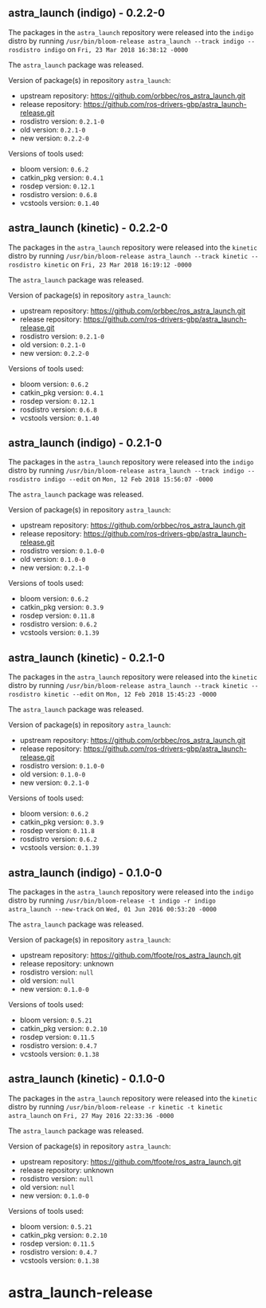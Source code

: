 ## astra_launch (indigo) - 0.2.2-0

The packages in the `astra_launch` repository were released into the `indigo` distro by running `/usr/bin/bloom-release astra_launch --track indigo --rosdistro indigo` on `Fri, 23 Mar 2018 16:38:12 -0000`

The `astra_launch` package was released.

Version of package(s) in repository `astra_launch`:

- upstream repository: https://github.com/orbbec/ros_astra_launch.git
- release repository: https://github.com/ros-drivers-gbp/astra_launch-release.git
- rosdistro version: `0.2.1-0`
- old version: `0.2.1-0`
- new version: `0.2.2-0`

Versions of tools used:

- bloom version: `0.6.2`
- catkin_pkg version: `0.4.1`
- rosdep version: `0.12.1`
- rosdistro version: `0.6.8`
- vcstools version: `0.1.40`


## astra_launch (kinetic) - 0.2.2-0

The packages in the `astra_launch` repository were released into the `kinetic` distro by running `/usr/bin/bloom-release astra_launch --track kinetic --rosdistro kinetic` on `Fri, 23 Mar 2018 16:19:12 -0000`

The `astra_launch` package was released.

Version of package(s) in repository `astra_launch`:

- upstream repository: https://github.com/orbbec/ros_astra_launch.git
- release repository: https://github.com/ros-drivers-gbp/astra_launch-release.git
- rosdistro version: `0.2.1-0`
- old version: `0.2.1-0`
- new version: `0.2.2-0`

Versions of tools used:

- bloom version: `0.6.2`
- catkin_pkg version: `0.4.1`
- rosdep version: `0.12.1`
- rosdistro version: `0.6.8`
- vcstools version: `0.1.40`


## astra_launch (indigo) - 0.2.1-0

The packages in the `astra_launch` repository were released into the `indigo` distro by running `/usr/bin/bloom-release astra_launch --track indigo --rosdistro indigo --edit` on `Mon, 12 Feb 2018 15:56:07 -0000`

The `astra_launch` package was released.

Version of package(s) in repository `astra_launch`:

- upstream repository: https://github.com/orbbec/ros_astra_launch.git
- release repository: https://github.com/ros-drivers-gbp/astra_launch-release.git
- rosdistro version: `0.1.0-0`
- old version: `0.1.0-0`
- new version: `0.2.1-0`

Versions of tools used:

- bloom version: `0.6.2`
- catkin_pkg version: `0.3.9`
- rosdep version: `0.11.8`
- rosdistro version: `0.6.2`
- vcstools version: `0.1.39`


## astra_launch (kinetic) - 0.2.1-0

The packages in the `astra_launch` repository were released into the `kinetic` distro by running `/usr/bin/bloom-release astra_launch --track kinetic --rosdistro kinetic --edit` on `Mon, 12 Feb 2018 15:45:23 -0000`

The `astra_launch` package was released.

Version of package(s) in repository `astra_launch`:

- upstream repository: https://github.com/orbbec/ros_astra_launch.git
- release repository: https://github.com/ros-drivers-gbp/astra_launch-release.git
- rosdistro version: `0.1.0-0`
- old version: `0.1.0-0`
- new version: `0.2.1-0`

Versions of tools used:

- bloom version: `0.6.2`
- catkin_pkg version: `0.3.9`
- rosdep version: `0.11.8`
- rosdistro version: `0.6.2`
- vcstools version: `0.1.39`


## astra_launch (indigo) - 0.1.0-0

The packages in the `astra_launch` repository were released into the `indigo` distro by running `/usr/bin/bloom-release -t indigo -r indigo astra_launch --new-track` on `Wed, 01 Jun 2016 00:53:20 -0000`

The `astra_launch` package was released.

Version of package(s) in repository `astra_launch`:

- upstream repository: https://github.com/tfoote/ros_astra_launch.git
- release repository: unknown
- rosdistro version: `null`
- old version: `null`
- new version: `0.1.0-0`

Versions of tools used:

- bloom version: `0.5.21`
- catkin_pkg version: `0.2.10`
- rosdep version: `0.11.5`
- rosdistro version: `0.4.7`
- vcstools version: `0.1.38`


## astra_launch (kinetic) - 0.1.0-0

The packages in the `astra_launch` repository were released into the `kinetic` distro by running `/usr/bin/bloom-release -r kinetic -t kinetic astra_launch` on `Fri, 27 May 2016 22:33:36 -0000`

The `astra_launch` package was released.

Version of package(s) in repository `astra_launch`:

- upstream repository: https://github.com/tfoote/ros_astra_launch.git
- release repository: unknown
- rosdistro version: `null`
- old version: `null`
- new version: `0.1.0-0`

Versions of tools used:

- bloom version: `0.5.21`
- catkin_pkg version: `0.2.10`
- rosdep version: `0.11.5`
- rosdistro version: `0.4.7`
- vcstools version: `0.1.38`


# astra_launch-release